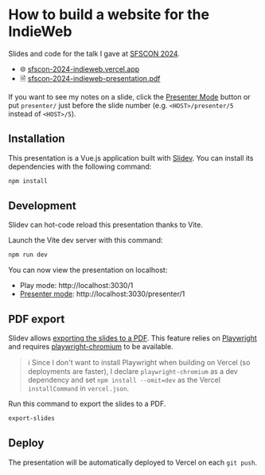 # How to build a website for the IndieWeb

Slides and code for the talk I gave at [SFSCON 2024](https://www.sfscon.it/).

- 🌐 [sfscon-2024-indieweb.vercel.app](https://sfscon-2024-indieweb.vercel.app/)
- 🗎 [sfscon-2024-indieweb-presentation.pdf](https://raw.githubusercontent.com/jackdbd/sfscon-2024-indieweb/main/assets/sfscon-2024-indieweb-presentation.pdf)

If you want to see my notes on a slide, click the [Presenter Mode](https://sli.dev/guide/presenter-mode) button or put `presenter/` just before the slide number (e.g. `<HOST>/presenter/5` instead of `<HOST>/5`).

## Installation

This presentation is a Vue.js application built with [Slidev](https://sli.dev/). You can install its dependencies with the following command:

```sh
npm install
```

## Development

Slidev can hot-code reload this presentation thanks to Vite.

Launch the Vite dev server with this command:

```sh
npm run dev
```

You can now view the presentation on localhost:

- Play mode: http://localhost:3030/1
- [Presenter mode](https://sli.dev/guide/ui#presenter-mode): http://localhost:3030/presenter/1

## PDF export

Slidev allows [exporting the slides to a PDF](https://sli.dev/guide/exporting.html#pdf). This feature relies on [Playwright](https://playwright.dev/) and requires [playwright-chromium](https://www.npmjs.com/package/playwright-chromium) to be available.

> :information_source: Since I don't want to install Playwright when building on Vercel (so deployments are faster), I declare `playwright-chromium` as a dev dependency and set `npm install --omit=dev` as the Vercel `installCommand` in `vercel.json`.

Run this command to export the slides to a PDF.

```sh
export-slides
```

## Deploy

The presentation will be automatically deployed to Vercel on each `git push`.
